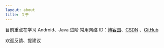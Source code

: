 ```yaml
---
layout: about 
title: 关于
---
```


目前重点在学习 Android、Java 进阶
常用网络 ID：[博客园](http://www.cnblogs.com/liunanjava)、[CSDN](http://blog.csdn.net/ko0491)  、[GitHub](https://github.com/ln0491)



欢迎反馈、提建议